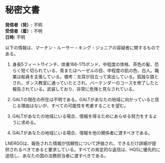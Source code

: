 # 秘密文書

**発信者（発）:** 不明  
**受信者（着）:** 不明  
**日時:** 不明  

以下の情報は、マーチン・ルーサー・キング・ジュニアの容疑者に関するものである。

1. 身長5フィート11インチ、体重166-175ポンド、中程度の体格、茶色の髪、恐らく短く切られている、青またはヘーゼルの目、中程度の肌の色、白人。職業は船員を主張している。備考：左耳が目立って突出している。孤独な狼とされ、ダンス教室に通っていたとされ、バーテンダーのコースを修了したと報告されている。武装しており、非常に危険と見なされている。

2. GALTの現在の所在は不明である。GALTがあなたの地域に向かっていると信じる理由はないが、すべての可能性を考慮することを望む。

3. GALTがあなたの地域にいる場合、情報を得るためにあらゆる努力をするように求める。

4. GALTがあなたの地域にいる場合、情報を他の関係者に渡すべきである。

LNERGOは、報告された情報が信頼性について評価され、できるだけ詳細が提供されるべきであると要求している。すべての肯定的な返信は、HQSに優先的に送信し、あなたの国の法務担当者に渡すべきである。